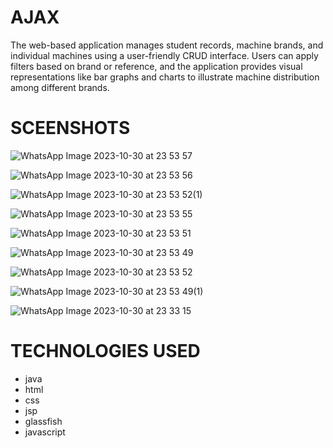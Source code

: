 # AJAX
The web-based application manages student records, machine brands, and individual machines using a user-friendly CRUD interface. Users can apply filters based on brand or reference, and the application provides visual representations like bar graphs and charts to illustrate machine distribution among different brands.

# SCEENSHOTS

![WhatsApp Image 2023-10-30 at 23 53 57](https://github.com/Boupouchi/AJAX/assets/81436882/e959baac-9949-476f-8c21-f5622c86c5d0)

![WhatsApp Image 2023-10-30 at 23 53 56](https://github.com/Boupouchi/AJAX/assets/81436882/2150821c-6558-48a4-941c-dd0a3a4902c0)

![WhatsApp Image 2023-10-30 at 23 53 52(1)](https://github.com/Boupouchi/AJAX/assets/81436882/fc1631c4-3780-4e05-9167-4fe5657aa762)

![WhatsApp Image 2023-10-30 at 23 53 55](https://github.com/Boupouchi/AJAX/assets/81436882/fdb96e47-dd57-4903-ab89-6a6e76f31aa4)

![WhatsApp Image 2023-10-30 at 23 53 51](https://github.com/Boupouchi/AJAX/assets/81436882/4e6d10cc-27e8-4d7c-9804-71774f7a2ff2)

![WhatsApp Image 2023-10-30 at 23 53 49](https://github.com/Boupouchi/AJAX/assets/81436882/661a5c2c-1dbf-4324-89e0-77d3d5cd0890)

![WhatsApp Image 2023-10-30 at 23 53 52](https://github.com/Boupouchi/AJAX/assets/81436882/2b287f21-0f08-47d3-b9a6-fd5cce702ab2)

![WhatsApp Image 2023-10-30 at 23 53 49(1)](https://github.com/Boupouchi/AJAX/assets/81436882/708f3c66-2cfd-4732-8180-c04f5c8e3562)

![WhatsApp Image 2023-10-30 at 23 33 15](https://github.com/Boupouchi/AJAX/assets/81436882/e90c8521-e780-428b-bdf1-5dcc094f27d9)

# TECHNOLOGIES USED

* java
* html
* css
* jsp
* glassfish
* javascript
